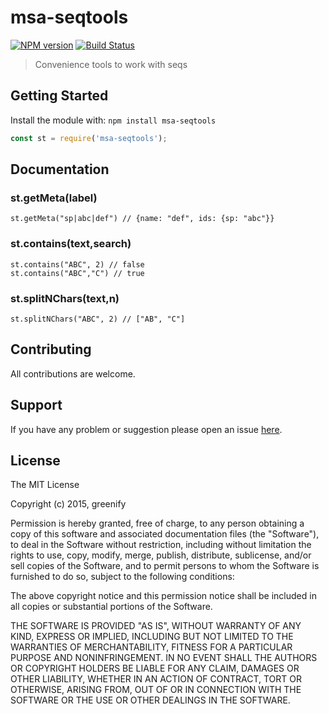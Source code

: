 # msa-seqtools

[![NPM version](http://img.shields.io/npm/v/msa-seqtools.svg)](https://www.npmjs.org/package/msa-seqtools) 
[![Build Status](https://secure.travis-ci.org/wilzbach/msa-seqtools.png?branch=master)](http://travis-ci.org/wilzbach/msa-seqtools) 

> Convenience tools to work with seqs

## Getting Started
Install the module with: `npm install msa-seqtools`

```javascript
const st = require('msa-seqtools');
```

## Documentation

### st.getMeta(label)

``
st.getMeta("sp|abc|def") // {name: "def", ids: {sp: "abc"}}
``

### st.contains(text,search)

```
st.contains("ABC", 2) // false
st.contains("ABC","C") // true
```

### st.splitNChars(text,n)

```
st.splitNChars("ABC", 2) // ["AB", "C"]
```

## Contributing

All contributions are welcome.

## Support

If you have any problem or suggestion please open an issue [here](https://github.com/greenify/msa-seqtools/issues).

## License 

The MIT License

Copyright (c) 2015, greenify

Permission is hereby granted, free of charge, to any person
obtaining a copy of this software and associated documentation
files (the "Software"), to deal in the Software without
restriction, including without limitation the rights to use,
copy, modify, merge, publish, distribute, sublicense, and/or sell
copies of the Software, and to permit persons to whom the
Software is furnished to do so, subject to the following
conditions:

The above copyright notice and this permission notice shall be
included in all copies or substantial portions of the Software.

THE SOFTWARE IS PROVIDED "AS IS", WITHOUT WARRANTY OF ANY KIND,
EXPRESS OR IMPLIED, INCLUDING BUT NOT LIMITED TO THE WARRANTIES
OF MERCHANTABILITY, FITNESS FOR A PARTICULAR PURPOSE AND
NONINFRINGEMENT. IN NO EVENT SHALL THE AUTHORS OR COPYRIGHT
HOLDERS BE LIABLE FOR ANY CLAIM, DAMAGES OR OTHER LIABILITY,
WHETHER IN AN ACTION OF CONTRACT, TORT OR OTHERWISE, ARISING
FROM, OUT OF OR IN CONNECTION WITH THE SOFTWARE OR THE USE OR
OTHER DEALINGS IN THE SOFTWARE.
